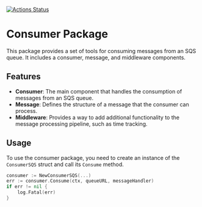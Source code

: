 [![Actions Status](https://github.com/vmyroslav/<project>/actions/workflows/deployment.yaml/badge.svg)](https://github.com/vmyroslav/<project>/actions)

# Consumer Package

This package provides a set of tools for consuming messages from an SQS queue. It includes a consumer, message, and middleware components.

## Features

- **Consumer**: The main component that handles the consumption of messages from an SQS queue.
- **Message**: Defines the structure of a message that the consumer can process.
- **Middleware**: Provides a way to add additional functionality to the message processing pipeline, such as time tracking.

## Usage

To use the consumer package, you need to create an instance of the `ConsumerSQS` struct and call its `Consume` method.

```go
consumer := NewConsumerSQS(...)
err := consumer.Consume(ctx, queueURL, messageHandler)
if err != nil {
    log.Fatal(err)
}